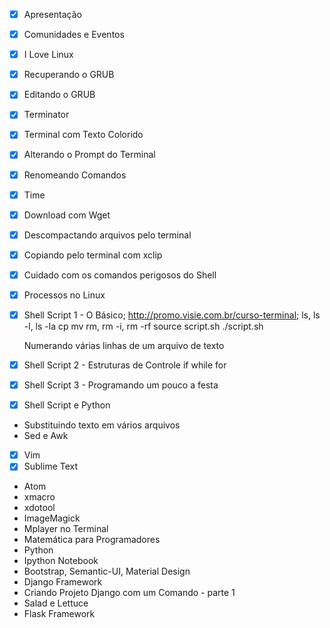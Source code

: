 * [X] Apresentação
* [X] Comunidades e Eventos
* [X] I Love Linux
* [X] Recuperando o GRUB
* [X] Editando o GRUB
* [X] Terminator
* [X] Terminal com Texto Colorido
* [X] Alterando o Prompt do Terminal
* [X] Renomeando Comandos
* [X] Time
* [X] Download com Wget
* [X] Descompactando arquivos pelo terminal
* [X] Copiando pelo terminal com xclip
* [X] Cuidado com os comandos perigosos do Shell
* [X] Processos no Linux

* [X] Shell Script 1 - O Básico;
    http://promo.visie.com.br/curso-terminal;
    ls, ls -l, ls -la
    cp
    mv
    rm, rm -i, rm -rf
    source script.sh
    ./script.sh

    Numerando várias linhas de um arquivo de texto

* [X] Shell Script 2 - Estruturas de Controle
    if
    while
    for

* [X] Shell Script 3 - Programando um pouco
    a festa

* [X] Shell Script e Python

* Substituindo texto em vários arquivos
* Sed e Awk
* [X] Vim
* [X] Sublime Text
* Atom
* xmacro
* xdotool
* ImageMagick
* Mplayer no Terminal
* Matemática para Programadores
* Python
* Ipython Notebook
* Bootstrap, Semantic-UI, Material Design
* Django Framework
* Criando Projeto Django com um Comando - parte 1
* Salad e Lettuce
* Flask Framework
